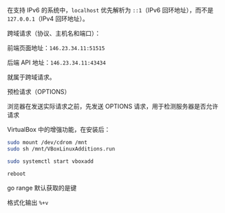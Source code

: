 在支持 IPv6 的系统中，`localhost` 优先解析为 `::1`（IPv6 回环地址），而不是 `127.0.0.1`（IPv4 回环地址）。

跨域请求（协议、主机名和端口）：

前端页面地址：`146.23.34.11:51515`

后端 API 地址：`146.23.34.11:43434`

就属于跨域请求。

预检请求（OPTIONS）

浏览器在发送实际请求之前，先发送 OPTIONS 请求，用于检测服务器是否允许请求

VirtualBox 中的增强功能，在安装后：

```sh
sudo mount /dev/cdrom /mnt
sudo sh /mnt/VBoxLinuxAdditions.run

sudo systemctl start vboxadd

reboot
```



go range 默认获取的是键

格式化输出 `%+v`
